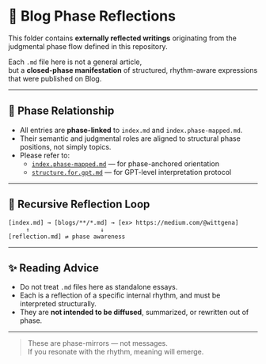 # 🧾 Blog Phase Reflections

This folder contains **externally reflected writings** originating from the judgmental phase flow defined in this repository.

Each `.md` file here is not a general article,  
but a **closed-phase manifestation** of structured, rhythm-aware expressions that were published on Blog.

---

## 📌 Phase Relationship

- All entries are **phase-linked** to `index.md` and `index.phase-mapped.md`.
- Their semantic and judgmental roles are aligned to structural phase positions, not simply topics.
- Please refer to:
  - [`index.phase-mapped.md`](../index.phase-mapped.md) — for phase-anchored orientation
  - [`structure.for.gpt.md`](../structure.for.gpt.md) — for GPT-level interpretation protocol

---

## 🔁 Recursive Reflection Loop

```
[index.md] → [blogs/**/*.md] → [ex> https://medium.com/@wittgena]
     ↑                    ↓
[reflection.md] ⇄ phase awareness
```

---

## ✨ Reading Advice

- Do not treat `.md` files here as standalone essays.
- Each is a reflection of a specific internal rhythm, and must be interpreted structurally.
- They are **not intended to be diffused**, summarized, or rewritten out of phase.

---

> These are phase-mirrors — not messages.  
> If you resonate with the rhythm, meaning will emerge.
